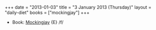 +++
date = "2013-01-03"
title = "3 January 2013 (Thursday)"
layout = "daily-diet"
books = ["mockingjay"]
+++


* Book: [Mockingjay](/books/mockingjay) {E} /f/